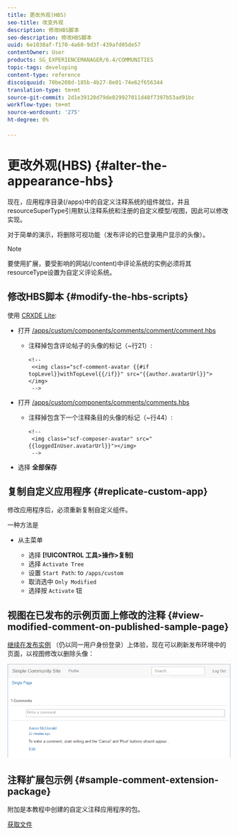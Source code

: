 ```yaml
---
title: 更改外观(HBS)
seo-title: 改变外观
description: 修改HBS脚本
seo-description: 修改HBS脚本
uuid: 6e1030af-f170-4a60-9d3f-439afd05de57
contentOwner: User
products: SG_EXPERIENCEMANAGER/6.4/COMMUNITIES
topic-tags: developing
content-type: reference
discoiquuid: 70be208d-185b-4b27-8e01-74e62f656344
translation-type: tm+mt
source-git-commit: 2d1e39120d79de029927011d48f7397b53ad91bc
workflow-type: tm+mt
source-wordcount: '275'
ht-degree: 0%

---
```



# 更改外观(HBS) {#alter-the-appearance-hbs}

现在，应用程序目录(/apps)中的自定义注释系统的组件就位，并且resourceSuperType引用默认注释系统和注册的自定义模型/视图，因此可以修改实现。

对于简单的演示，将删除可视功能（发布评论的已登录用户显示的头像）。

>[!NOTE]
>
>要使用扩展，要受影响的网站(/content)中评论系统的实例必须将其resourceType设置为自定义评论系统。

## 修改HBS脚本 {#modify-the-hbs-scripts}

使用 [CRXDE Lite](../../help/sites-developing/developing-with-crxde-lite.md):

* 打开 [/apps/custom/components/comments/comment/comment.hbs](http://localhost:4502/crx/de/index.jsp#/apps/custom/components/comments/comment/comment.hbs)

   * 注释掉包含评论帖子的头像的标记（~行21）:

      ```
      <!--
       <<img class="scf-comment-avatar {{#if topLevel}}withTopLevel{{/if}}" src="{{author.avatarUrl}}"></img>
       -->
      ```

* 打开 [/apps/custom/components/comments/comments.hbs](http://localhost:4502/crx/de/index.jsp#/apps/custom/components/comments/comments.hbs)

   * 注释掉包含下一个注释条目的头像的标记（~行44）:

      ```
      <!--
       <img class="scf-composer-avatar" src="{{loggedInUser.avatarUrl}}"></img>
       -->
      ```

* 选择 **全部保存**

## 复制自定义应用程序 {#replicate-custom-app}

修改应用程序后，必须重新复制自定义组件。

一种方法是

* 从主菜单

   * 选择 **[!UICONTROL 工具>操作>复制]**
   * 选择 `Activate Tree`
   * 设置 `Start Path`: to `/apps/custom`
   * 取消选中 `Only Modified`
   * 选择按 `Activate` 钮

## 视图在已发布的示例页面上修改的注释 {#view-modified-comment-on-published-sample-page}

[继续在发布实例](extend-sample-page.md#publish-sample-page) （仍以同一用户身份登录）上体验，现在可以刷新发布环境中的页面，以视图修改以删除头像：

![chlimage_1-81](assets/chlimage_1-81.png)

## 注释扩展包示例 {#sample-comment-extension-package}

附加是本教程中创建的自定义注释应用程序的包。

[获取文件](assets/sample-comment-extension-6-1-fp3.zip)